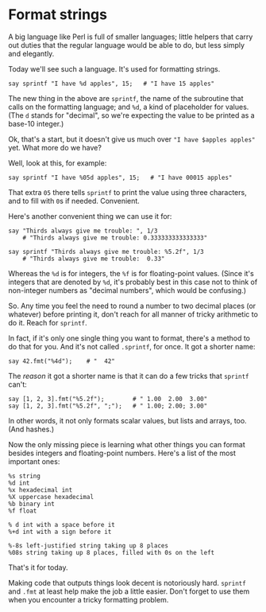 # Format strings

A big language like Perl is full of smaller languages; little helpers that carry out duties that the regular language would be able to do, but less simply and elegantly.

Today we'll see such a language. It's used for formatting strings.

    say sprintf "I have %d apples", 15;   # "I have 15 apples"

The new thing in the above are `sprintf`, the name of the subroutine that calls on the formatting language; and `%d`, a kind of placeholder for values. (The `d` stands for "decimal", so we're expecting the value to be printed as a base-10 integer.)

Ok, that's a start, but it doesn't give us much over `"I have $apples apples"` yet. What more do we have?

Well, look at this, for example:

    say sprintf "I have %05d apples", 15;   # "I have 00015 apples"

That extra `05` there tells `sprintf` to print the value using three characters, and to fill with `0`s if needed. Convenient.

Here's another convenient thing we can use it for:

    say "Thirds always give me trouble: ", 1/3
        # "Thirds always give me trouble: 0.333333333333333"
    
    say sprintf "Thirds always give me trouble: %5.2f", 1/3
        # "Thirds always give me trouble:  0.33"

Whereas the `%d` is for integers, the `%f` is for floating-point values. (Since it's integers that are denoted by `%d`, it's probably best in this case not to think of non-integer numbers as "decimal numbers", which would be confusing.)

So. Any time you feel the need to round a number to two decimal places (or whatever) before printing it, don't reach for all manner of tricky arithmetic to do it. Reach for `sprintf`.

In fact, if it's only one single thing you want to format, there's a method to do that for you. And it's not called `.sprintf`, for once. It got a shorter name:

    say 42.fmt("%4d");    # "  42"

The *reason* it got a shorter name is that it can do a few tricks that `sprintf` can't:

    say [1, 2, 3].fmt("%5.2f");        # " 1.00  2.00  3.00"
    say [1, 2, 3].fmt("%5.2f", ";");   # " 1.00; 2.00; 3.00"

In other words, it not only formats scalar values, but lists and arrays, too. (And hashes.)

Now the only missing piece is learning what other things you can format besides integers and floating-point numbers. Here's a list of the most important ones:

    %s string
    %d int
    %x hexadecimal int
    %X uppercase hexadecimal
    %b binary int
    %f float
    
    % d int with a space before it
    %+d int with a sign before it
    
    %-8s left-justified string taking up 8 places
    %08s string taking up 8 places, filled with 0s on the left

That's it for today.

Making code that outputs things look decent is notoriously hard. `sprintf` and `.fmt` at least help make the job a little easier. Don't forget to use them when you encounter a tricky formatting problem.
